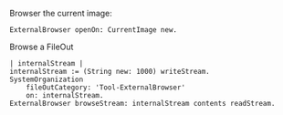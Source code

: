 Browser the current image:

	ExternalBrowser openOn: CurrentImage new.

Browse a FileOut

	| internalStream |
	internalStream := (String new: 1000) writeStream.
	SystemOrganization 
		fileOutCategory: 'Tool-ExternalBrowser'
		on: internalStream.
	ExternalBrowser browseStream: internalStream contents readStream.